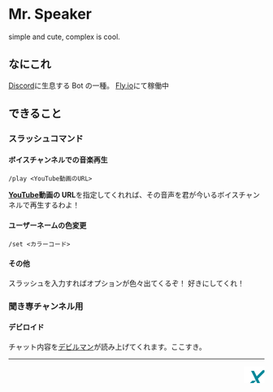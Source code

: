 # Mr. Speaker

simple and cute, complex is cool.

## なにこれ

[Discord](https://discord.com)に生息する Bot の一種。
[Fly.io](https://fly.io/)にて稼働中

## できること

### スラッシュコマンド

#### ボイスチャンネルでの音楽再生

`/play <YouTube動画のURL>`

**[YouTube](https://www.youtube.com/)動画の URL**を指定してくれれば、その音声を君が今いるボイスチャンネルで再生するわよ！

#### ユーザーネームの色変更

`/set <カラーコード>`

#### その他

スラッシュを入力すればオプションが色々出てくるぞ！
好きにしてくれ！

### 聞き専チャンネル用

#### デビロイド

チャット内容を[デビルマン](https://dic.nicovideo.jp/a/%E3%83%87%E3%83%93%E3%83%AB%E3%83%9E%E3%83%B3)が読み上げてくれます。ここすき。

---

<div align="right">
<a href="https://www.xeramiya.net">
<img src="https://raw.githubusercontent.com/xeramiya/xeramiya/main/assets/xeramiya.svg" width=8% alt="Xeramiya Logo" />
</a>
</div>
